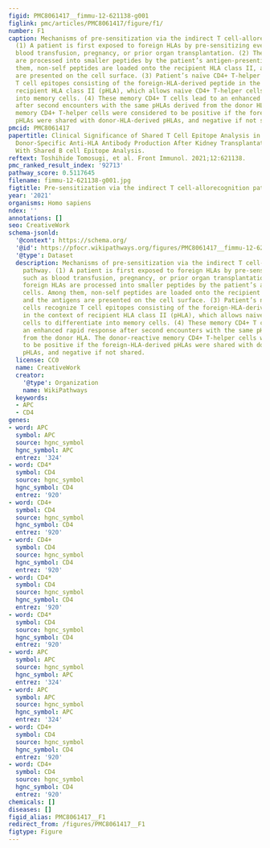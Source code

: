 ```yaml
---
figid: PMC8061417__fimmu-12-621138-g001
figlink: pmc/articles/PMC8061417/figure/f1/
number: F1
caption: Mechanisms of pre-sensitization via the indirect T cell-allorecognition pathway.
  (1) A patient is first exposed to foreign HLAs by pre-sensitizing events, such as
  blood transfusion, pregnancy, or prior organ transplantation. (2) The foreign HLAs
  are processed into smaller peptides by the patient’s antigen-presenting cells. Among
  them, non-self peptides are loaded onto the recipient HLA class II, and the antigens
  are presented on the cell surface. (3) Patient’s naïve CD4+ T-helper cells recognize
  T cell epitopes consisting of the foreign-HLA-derived peptide in the context of
  recipient HLA class II (pHLA), which allows naive CD4+ T-helper cells to differentiate
  into memory cells. (4) These memory CD4+ T cells lead to an enhanced rapid response
  after second encounters with the same pHLAs derived from the donor HLA. The donor-reactive
  memory CD4+ T-helper cells were considered to be positive if the foreign-HLA-derived
  pHLAs were shared with donor-HLA-derived pHLAs, and negative if not shared.
pmcid: PMC8061417
papertitle: Clinical Significance of Shared T Cell Epitope Analysis in Early De Novo
  Donor-Specific Anti-HLA Antibody Production After Kidney Transplantation and Comparison
  With Shared B cell Epitope Analysis.
reftext: Toshihide Tomosugi, et al. Front Immunol. 2021;12:621138.
pmc_ranked_result_index: '92713'
pathway_score: 0.5117645
filename: fimmu-12-621138-g001.jpg
figtitle: Pre-sensitization via the indirect T cell-allorecognition pathway
year: '2021'
organisms: Homo sapiens
ndex: ''
annotations: []
seo: CreativeWork
schema-jsonld:
  '@context': https://schema.org/
  '@id': https://pfocr.wikipathways.org/figures/PMC8061417__fimmu-12-621138-g001.html
  '@type': Dataset
  description: Mechanisms of pre-sensitization via the indirect T cell-allorecognition
    pathway. (1) A patient is first exposed to foreign HLAs by pre-sensitizing events,
    such as blood transfusion, pregnancy, or prior organ transplantation. (2) The
    foreign HLAs are processed into smaller peptides by the patient’s antigen-presenting
    cells. Among them, non-self peptides are loaded onto the recipient HLA class II,
    and the antigens are presented on the cell surface. (3) Patient’s naïve CD4+ T-helper
    cells recognize T cell epitopes consisting of the foreign-HLA-derived peptide
    in the context of recipient HLA class II (pHLA), which allows naive CD4+ T-helper
    cells to differentiate into memory cells. (4) These memory CD4+ T cells lead to
    an enhanced rapid response after second encounters with the same pHLAs derived
    from the donor HLA. The donor-reactive memory CD4+ T-helper cells were considered
    to be positive if the foreign-HLA-derived pHLAs were shared with donor-HLA-derived
    pHLAs, and negative if not shared.
  license: CC0
  name: CreativeWork
  creator:
    '@type': Organization
    name: WikiPathways
  keywords:
  - APC
  - CD4
genes:
- word: APC
  symbol: APC
  source: hgnc_symbol
  hgnc_symbol: APC
  entrez: '324'
- word: CD4*
  symbol: CD4
  source: hgnc_symbol
  hgnc_symbol: CD4
  entrez: '920'
- word: CD4+
  symbol: CD4
  source: hgnc_symbol
  hgnc_symbol: CD4
  entrez: '920'
- word: CD4+
  symbol: CD4
  source: hgnc_symbol
  hgnc_symbol: CD4
  entrez: '920'
- word: CD4*
  symbol: CD4
  source: hgnc_symbol
  hgnc_symbol: CD4
  entrez: '920'
- word: CD4*
  symbol: CD4
  source: hgnc_symbol
  hgnc_symbol: CD4
  entrez: '920'
- word: APC
  symbol: APC
  source: hgnc_symbol
  hgnc_symbol: APC
  entrez: '324'
- word: APC
  symbol: APC
  source: hgnc_symbol
  hgnc_symbol: APC
  entrez: '324'
- word: CD4+
  symbol: CD4
  source: hgnc_symbol
  hgnc_symbol: CD4
  entrez: '920'
- word: CD4+
  symbol: CD4
  source: hgnc_symbol
  hgnc_symbol: CD4
  entrez: '920'
chemicals: []
diseases: []
figid_alias: PMC8061417__F1
redirect_from: /figures/PMC8061417__F1
figtype: Figure
---
```

